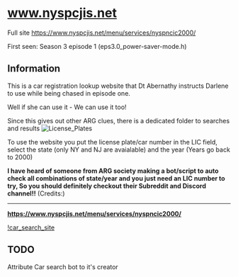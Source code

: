 www.nyspcjis.net
================

Full site https://www.nyspcjis.net/menu/services/nyspncic2000/

First seen: Season 3 episode 1 (eps3.0_power-saver-mode.h)


Information
-----------
This is a car registration lookup website that Dt Abernathy instructs Darlene to use while being chased in episode one.

Well if she can use it - We can use it too!

Since this gives out other ARG clues, there is a dedicated folder to searches and results ![License_Plates]()

To use the website you put the license plate/car number in the LIC field, select the state (only NY and NJ are avaialable) and the year (Years go back to 2000)

**I have heard of someone from ARG society making a bot/script to auto check all combinations of state/year and you just need an LIC number to try, So you should definitely checkout their Subreddit and Discord channel!!** (Credits:)

------------------

**https://www.nyspcjis.net/menu/services/nyspncic2000/**

[!car_search_site](https://github.com/z3r07h/Mr-R0B0T-s03-ARG/tree/master/Sites/www.nyspcjis.net/car_reg_search.jpg)


TODO
----

Attribute Car search bot to it's creator 
